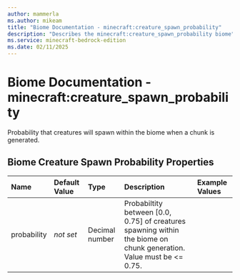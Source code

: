 ```yaml
---
author: mammerla
ms.author: mikeam
title: "Biome Documentation - minecraft:creature_spawn_probability"
description: "Describes the minecraft:creature_spawn_probability biome"
ms.service: minecraft-bedrock-edition
ms.date: 02/11/2025 
---
```


# Biome Documentation - minecraft:creature_spawn_probability

Probability that creatures will spawn within the biome when a chunk is generated.


## Biome Creature Spawn Probability Properties

|Name       |Default Value |Type |Description |Example Values |
|:----------|:-------------|:----|:-----------|:------------- |
| probability | *not set* | Decimal number | Probabiltity between [0.0, 0.75] of creatures spawning within the biome on chunk generation. Value must be <= 0.75. |  | 